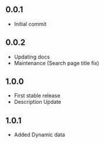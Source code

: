 ## 0.0.1

* Initial commit

## 0.0.2

* Updating docs
* Maintenance (Search page title fix)


## 1.0.0

* First stable release
* Description Update

## 1.0.1

* Added Dynamic data
